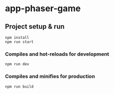 # app-phaser-game


## Project setup & run
```
npm install
npm run start
```

### Compiles and hot-reloads for development
```
npm run dev
```

### Compiles and minifies for production
```
npm run build
```
